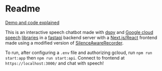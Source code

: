 # Readme

[Demo and code explained](https://www.youtube.com/watch?v=PXres3W9wGM)

This is an interactive speech chatbot made with [dspy](https://github.com/stanfordnlp/dspy) and [Google cloud speech](https://cloud.google.com/speech-to-text/) [libraries](https://cloud.google.com/text-to-speech) in a [fastapi](https://fastapi.tiangolo.com/) backend server with a [Next.js/React](https://nextjs.org/) frontend made using a modified version of [SilenceAwareRecorder](https://github.com/teunlao/silence-aware-recorder).

To run, after configuring a `.env` file and authorizing gcloud, run `npm run start:app` then `npm run start:api`. Connect to frontend at `https://localhost:3000/` and chat with speech!
